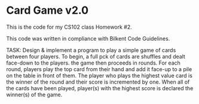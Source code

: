 # Card Game v2.0
This is the code for my CS102 class Homework #2.

This code was written in compliance with Bilkent Code Guidelines.

TASK: 
Design & implement a program to play a simple game of cards between four 
players. To begin, a full pck of cards are shuffles and dealt face-down to the
players. the game then proceeds in rounds. For each round, players play the 
top card from their hand and add it face-up to a pile on the table in front of
them. The player who plays the highest value card is the winner of the round
and their score is incremented by one. When all of the cards have been played,
player(s) with the highest score is declared the winner(s) of the game.